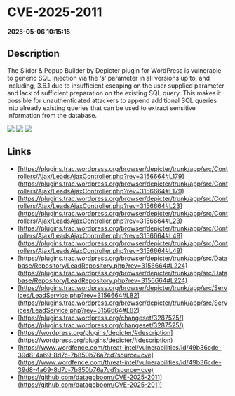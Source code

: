 # CVE-2025-2011

**2025-05-06 10:15:15**

## Description
The Slider & Popup Builder by Depicter plugin for WordPress is vulnerable to generic SQL Injection via the ‘s' parameter in all versions up to, and including, 3.6.1 due to insufficient escaping on the user supplied parameter and lack of sufficient preparation on the existing SQL query.  This makes it possible for unauthenticated attackers to append additional SQL queries into already existing queries that can be used to extract sensitive information from the database.

![](https://img.shields.io/static/v1?label=Score&message=7.5&color=red)
![](https://img.shields.io/static/v1?label=Severity&message=HIGH&color=red)
![](https://img.shields.io/static/v1?label=CWE&message=SQL&color=green)

## Links
- [https://plugins.trac.wordpress.org/browser/depicter/trunk/app/src/Controllers/Ajax/LeadsAjaxController.php?rev=3156664#L179](https://plugins.trac.wordpress.org/browser/depicter/trunk/app/src/Controllers/Ajax/LeadsAjaxController.php?rev=3156664#L179)
- [https://plugins.trac.wordpress.org/browser/depicter/trunk/app/src/Controllers/Ajax/LeadsAjaxController.php?rev=3156664#L23](https://plugins.trac.wordpress.org/browser/depicter/trunk/app/src/Controllers/Ajax/LeadsAjaxController.php?rev=3156664#L23)
- [https://plugins.trac.wordpress.org/browser/depicter/trunk/app/src/Controllers/Ajax/LeadsAjaxController.php?rev=3156664#L49](https://plugins.trac.wordpress.org/browser/depicter/trunk/app/src/Controllers/Ajax/LeadsAjaxController.php?rev=3156664#L49)
- [https://plugins.trac.wordpress.org/browser/depicter/trunk/app/src/Database/Repository/LeadRepository.php?rev=3156664#L224](https://plugins.trac.wordpress.org/browser/depicter/trunk/app/src/Database/Repository/LeadRepository.php?rev=3156664#L224)
- [https://plugins.trac.wordpress.org/browser/depicter/trunk/app/src/Services/LeadService.php?rev=3156664#L82](https://plugins.trac.wordpress.org/browser/depicter/trunk/app/src/Services/LeadService.php?rev=3156664#L82)
- [https://plugins.trac.wordpress.org/changeset/3287525/](https://plugins.trac.wordpress.org/changeset/3287525/)
- [https://wordpress.org/plugins/depicter/#description](https://wordpress.org/plugins/depicter/#description)
- [https://www.wordfence.com/threat-intel/vulnerabilities/id/49b36cde-39d8-4a69-8d7c-7b850b76a7cd?source=cve](https://www.wordfence.com/threat-intel/vulnerabilities/id/49b36cde-39d8-4a69-8d7c-7b850b76a7cd?source=cve)
- [https://github.com/datagoboom/CVE-2025-2011](https://github.com/datagoboom/CVE-2025-2011)
